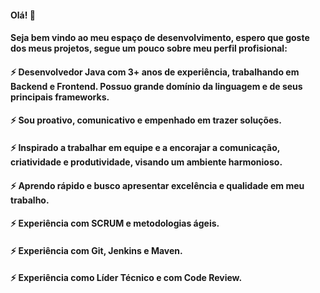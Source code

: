 #### Olá! 👋
#### Seja bem vindo ao meu espaço de desenvolvimento, espero que goste dos meus projetos, segue um pouco sobre meu perfil profisional:

#### ⚡ Desenvolvedor Java com 3+ anos de experiência, trabalhando em Backend e Frontend. Possuo grande domínio da linguagem e de seus principais frameworks.
#### ⚡ Sou proativo, comunicativo e empenhado em trazer soluções.
#### ⚡ Inspirado a trabalhar em equipe e a encorajar a comunicação, criatividade e produtividade, visando um ambiente harmonioso.
#### ⚡ Aprendo rápido e busco apresentar excelência e qualidade em meu trabalho.
#### ⚡ Experiência com SCRUM e metodologias ágeis.
#### ⚡ Experiência com Git, Jenkins e Maven.
#### ⚡ Experiência como Líder Técnico e com Code Review. 

<!--
**mathmferreira/mathmferreira** is a ✨ _special_ ✨ repository because its `README.md` (this file) appears on your GitHub profile.

Here are some ideas to get you started:

- 🔭 I’m currently working on ...
- 🌱 I’m currently learning ...
- 👯 I’m looking to collaborate on ...
- 🤔 I’m looking for help with ...
- 💬 Ask me about ...
- 📫 How to reach me: ...
- 😄 Pronouns: ...
- ⚡ Fun fact: ...
-->
